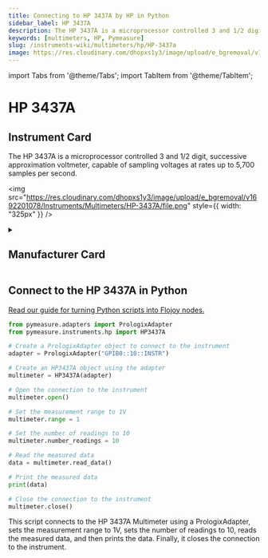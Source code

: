 ```yaml
---
title: Connecting to HP 3437A by HP in Python
sidebar_label: HP 3437A
description: The HP 3437A is a microprocessor controlled 3 and 1/2 digit, successive approximation voltmeter, capable of sampling voltages at rates up to 5,700 samples per second.
keywords: [multimeters, HP, Pymeasure]
slug: /instruments-wiki/multimeters/hp/HP-3437a
image: https://res.cloudinary.com/dhopxs1y3/image/upload/e_bgremoval/v1692201078/Instruments/Multimeters/HP-3437A/file.png
---
```


import Tabs from '@theme/Tabs';
import TabItem from '@theme/TabItem';

# HP 3437A

## Instrument Card

<div className="flex">

<div>

The HP 3437A is a microprocessor controlled 3 and 1/2 digit, successive approximation voltmeter, capable of sampling voltages at rates up to 5,700 samples per second.

</div>

<img src="https://res.cloudinary.com/dhopxs1y3/image/upload/e_bgremoval/v1692201078/Instruments/Multimeters/HP-3437A/file.png" style={{ width: "325px" }} />

</div>

<details>
<summary><h2>Manufacturer Card</h2></summary>

<img src="https://res.cloudinary.com/dhopxs1y3/image/upload/e_bgremoval/v1692125999/Instruments/Vendor%20Logos/HP.png" style={{ width: "100%", height: "150px",objectFit: "cover" }} />

Keysight Technologies, or Keysight, is an American company that manufactures electronics test and measurement equipment and software. <a href="https://www.keysight.com/us/en/home.html">Website</a>.

<ul>
  <li>Headquarters: USA</li>
  <li>Yearly Revenue (millions, USD): 5420.0</li>
</ul>
</details>

## Connect to the HP 3437A in Python

[Read our guide for turning Python scripts into Flojoy nodes.](https://docs.flojoy.ai/custom-nodes/creating-custom-node/)


<Tabs>
<TabItem value="Pymeasure" label="Pymeasure">


```python
from pymeasure.adapters import PrologixAdapter
from pymeasure.instruments.hp import HP3437A

# Create a PrologixAdapter object to connect to the instrument
adapter = PrologixAdapter("GPIB0::10::INSTR")

# Create an HP3437A object using the adapter
multimeter = HP3437A(adapter)

# Open the connection to the instrument
multimeter.open()

# Set the measurement range to 1V
multimeter.range = 1

# Set the number of readings to 10
multimeter.number_readings = 10

# Read the measured data
data = multimeter.read_data()

# Print the measured data
print(data)

# Close the connection to the instrument
multimeter.close()
```

This script connects to the HP 3437A Multimeter using a PrologixAdapter, sets the measurement range to 1V, sets the number of readings to 10, reads the measured data, and then prints the data. Finally, it closes the connection to the instrument.

</TabItem>
</Tabs>